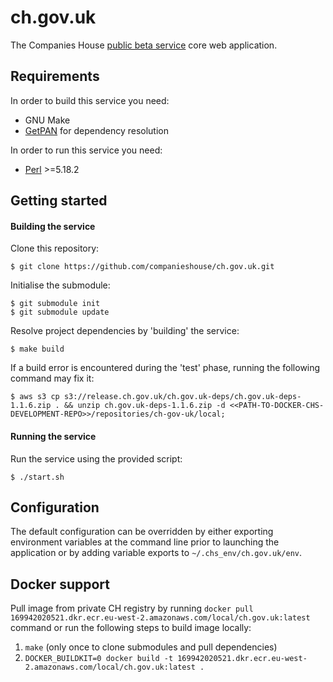 ch.gov.uk
=========

The Companies House [public beta service](https://beta.companieshouse.gov.uk/) core web application.

Requirements
------------

In order to build this service you need:

- GNU Make
- [GetPAN](https://github.com/ian-kent/gopan/tree/master/getpan) for dependency resolution

In order to run this service you need:

- [Perl](https://www.perl.org/) >=5.18.2

Getting started
---------------

#### Building the service

Clone this repository:

```
$ git clone https://github.com/companieshouse/ch.gov.uk.git
```

Initialise the submodule:
```
$ git submodule init
$ git submodule update
```

Resolve project dependencies by 'building' the service:

```
$ make build
```

If a build error is encountered during the 'test' phase, running the following command may fix it:

```
$ aws s3 cp s3://release.ch.gov.uk/ch.gov.uk-deps/ch.gov.uk-deps-1.1.6.zip . && unzip ch.gov.uk-deps-1.1.6.zip -d <<PATH-TO-DOCKER-CHS-DEVELOPMENT-REPO>>/repositories/ch-gov-uk/local;
```

#### Running the service

Run the service using the provided script:

```
$ ./start.sh
```

Configuration
-------------

The default configuration can be overridden by either exporting environment variables at the command line prior to launching the application or by adding variable exports to `~/.chs_env/ch.gov.uk/env`.

Docker support
-------------

Pull image from private CH registry by running `docker pull 169942020521.dkr.ecr.eu-west-2.amazonaws.com/local/ch.gov.uk:latest` command or run the following steps to build image locally:

1. `make` (only once to clone submodules and pull dependencies)
2. `DOCKER_BUILDKIT=0 docker build -t 169942020521.dkr.ecr.eu-west-2.amazonaws.com/local/ch.gov.uk:latest .`
